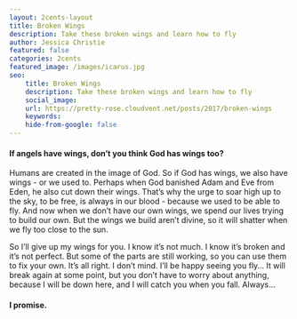 ```yaml
---
layout: 2cents-layout
title: Broken Wings
description: Take these broken wings and learn how to fly
author: Jessica Christie
featured: false
categories: 2cents
featured_image: /images/icarus.jpg
seo:
    title: Broken Wings
    description: Take these broken wings and learn how to fly
    social_image:
    url: https://pretty-rose.cloudvent.net/posts/2017/broken-wings
    keywords:
    hide-from-google: false
---
```

#### If angels have wings, don’t you think God has wings too?

Humans are created in the image of God. So if God has wings, we also have wings - or we used to. Perhaps when God banished Adam and Eve from Eden, he also cut down their wings. That’s why the urge to soar high up to the sky, to be free, is always in our blood - because we used to be able to fly. And now when we don’t have our own wings, we spend our lives trying to build our own. But the wings we build aren’t divine, so it will shatter when we fly too close to the sun.

So I’ll give up my wings for you. I know it’s not much. I know it’s broken and it’s not perfect. But some of the parts are still working, so you can use them to fix your own. It’s all right. I don’t mind. I’ll be happy seeing you fly… It will break again at some point, but you don’t have to worry about anything, because I will be down here, and I will catch you when you fall. Always…

#### I promise.

&nbsp;

